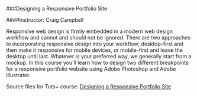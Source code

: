 ###Designing a Responsive Portfolio Site

####Instructor: Craig Campbell

Responsive web design is firmly embedded in a modern web design workflow and cannot and should not be ignored. There are two approaches to incorporating responsive design into your workflow; desktop-first and then make it responsive for mobile devices, or mobile-first and leave the desktop until last. Whatever is your preferred way, we generally start from a mockup. In this course you'll learn how to design two different breakpoints for a responsive portfolio website using Adobe Photoshop and Adobe Illustrator.

Source files for Tuts+ course: [Designing a Responsive Portfolio Site](https://webdesign.tutsplus.com/courses/designing-a-responsive-portfolio-site)